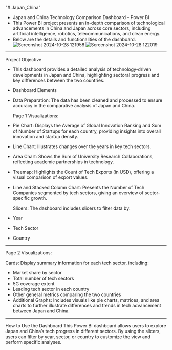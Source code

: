  "# Japan_China" 
- Japan and China Technology Comparison Dashboard - Power BI
- This Power BI project presents an in-depth comparison of technological advancements in China and Japan across core sectors, including artificial intelligence, robotics, telecommunications, and clean energy.
- Below are the details and functionalities of the dashboard.
![Screenshot 2024-10-28 121958](https://github.com/user-attachments/assets/4dce39c9-fa1d-43ae-9baf-1c57ddcde079)
![Screenshot 2024-10-28 122019](https://github.com/user-attachments/assets/56d900ae-7953-4b34-b5bd-e5722712bb97)
_____________________________________________________________________________________________________________________________________________________________
  Project Objective
- This dashboard provides a detailed analysis of technology-driven developments in Japan and China, highlighting sectoral progress and key differences between the two countries.
- Dashboard Elements
- Data Preparation: The data has been cleaned and processed to ensure accuracy in the comparative analysis of Japan and China.

  Page 1 Visualizations:

- Pie Chart: Displays the Average of Global Innovation Ranking and Sum of Number of Startups for each country, providing insights into overall innovation and startup density.
- Line Chart: Illustrates changes over the years in key tech sectors.
- Area Chart: Shows the Sum of University Research Collaborations, reflecting academic partnerships in technology.
- Treemap: Highlights the Count of Tech Exports (in USD), offering a visual comparison of export values.
- Line and Stacked Column Chart: Presents the Number of Tech Companies segmented by tech sectors, giving an overview of sector-specific growth.

   Slicers: The dashboard includes slicers to filter data by:
- Year
- Tech Sector
- Country


__________________________________________________________________________________________________________________________________________________
Page 2 Visualizations:

   Cards: Display summary information for each tech sector, including:
- Market share by sector
- Total number of tech sectors
- 5G coverage extent
- Leading tech sector in each country
- Other general metrics comparing the two countries
- Additional Graphs: Includes visuals like pie charts, matrices, and area charts to further illustrate differences and trends in tech advancement between Japan and China.



____________________________________________________________________________________________________________________________________________________
  How to Use the Dashboard
 This Power BI dashboard allows users to explore Japan and China’s tech progress in different sectors. By using the slicers, users can filter by year, sector, or country to customize the view and perform specific analyses.

